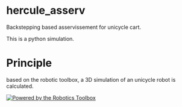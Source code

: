# hercule_asserv

Backstepping based asservissement for unicycle cart.

This is a python simulation.

# Principle

based on the robotic toolbox, a 3D simulation of an unicycle robot is calculated.

[![Powered by the Robotics Toolbox](https://raw.githubusercontent.com/petercorke/robotics-toolbox-python/master/.github/svg/rtb_powered.min.svg)](https://github.com/petercorke/robotics-toolbox-python)